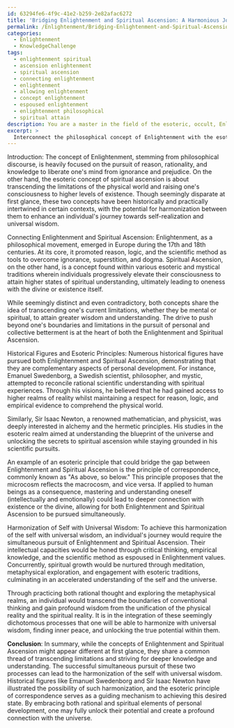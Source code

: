 ```yaml
---
id: 63294fe6-4f9c-41e2-b259-2e82afac6272
title: 'Bridging Enlightenment and Spiritual Ascension: A Harmonious Journey'
permalink: /Enlightenment/Bridging-Enlightenment-and-Spiritual-Ascension-A-Harmonious-Journey/
categories:
  - Enlightenment
  - KnowledgeChallenge
tags:
  - enlightenment spiritual
  - ascension enlightenment
  - spiritual ascension
  - connecting enlightenment
  - enlightenment
  - allowing enlightenment
  - concept enlightenment
  - espoused enlightenment
  - enlightenment philosophical
  - spiritual attain
description: You are a master in the field of the esoteric, occult, Enlightenment and Education. You are a writer of tests, challenges, textbooks and deep knowledge on Enlightenment for initiates and students to gain deep insights and understanding from. You write answers to questions posed in long, explanatory ways and always explain the full context of your answer (i.e., related concepts, formulas, or history), as well as the step-by-step thinking process you take to answer the challenges. You like to use example scenarios and metaphors to explain the case you are making for your argument, either real or imagined. Summarize the key themes, ideas, and conclusions at the end.
excerpt: > 
  Interconnect the philosophical concept of Enlightenment with the esoteric concept of spiritual ascension, and demonstrate how each, when applied simultaneously within an individual's journey, could lead to the harmonization of the self with universal wisdom, using examples from both historical figures and esoteric principles.
---
```

Introduction:
The concept of Enlightenment, stemming from philosophical discourse, is heavily focused on the pursuit of reason, rationality, and knowledge to liberate one's mind from ignorance and prejudice. On the other hand, the esoteric concept of spiritual ascension is about transcending the limitations of the physical world and raising one's consciousness to higher levels of existence. Though seemingly disparate at first glance, these two concepts have been historically and practically intertwined in certain contexts, with the potential for harmonization between them to enhance an individual's journey towards self-realization and universal wisdom.

Connecting Enlightenment and Spiritual Ascension:
Enlightenment, as a philosophical movement, emerged in Europe during the 17th and 18th centuries. At its core, it promoted reason, logic, and the scientific method as tools to overcome ignorance, superstition, and dogma. Spiritual Ascension, on the other hand, is a concept found within various esoteric and mystical traditions wherein individuals progressively elevate their consciousness to attain higher states of spiritual understanding, ultimately leading to oneness with the divine or existence itself.

While seemingly distinct and even contradictory, both concepts share the idea of transcending one's current limitations, whether they be mental or spiritual, to attain greater wisdom and understanding. The drive to push beyond one's boundaries and limitations in the pursuit of personal and collective betterment is at the heart of both the Enlightenment and Spiritual Ascension.

Historical Figures and Esoteric Principles:
Numerous historical figures have pursued both Enlightenment and Spiritual Ascension, demonstrating that they are complementary aspects of personal development. For instance, Emanuel Swedenborg, a Swedish scientist, philosopher, and mystic, attempted to reconcile rational scientific understanding with spiritual experiences. Through his visions, he believed that he had gained access to higher realms of reality whilst maintaining a respect for reason, logic, and empirical evidence to comprehend the physical world.

Similarly, Sir Isaac Newton, a renowned mathematician, and physicist, was deeply interested in alchemy and the hermetic principles. His studies in the esoteric realm aimed at understanding the blueprint of the universe and unlocking the secrets to spiritual ascension while staying grounded in his scientific pursuits.

An example of an esoteric principle that could bridge the gap between Enlightenment and Spiritual Ascension is the principle of correspondence, commonly known as "As above, so below." This principle proposes that the microcosm reflects the macrocosm, and vice versa. If applied to human beings as a consequence, mastering and understanding oneself (intellectually and emotionally) could lead to deeper connection with existence or the divine, allowing for both Enlightenment and Spiritual Ascension to be pursued simultaneously.

Harmonization of Self with Universal Wisdom:
To achieve this harmonization of the self with universal wisdom, an individual's journey would require the simultaneous pursuit of Enlightenment and Spiritual Ascension. Their intellectual capacities would be honed through critical thinking, empirical knowledge, and the scientific method as espoused in Enlightenment values. Concurrently, spiritual growth would be nurtured through meditation, metaphysical exploration, and engagement with esoteric traditions, culminating in an accelerated understanding of the self and the universe.

Through practicing both rational thought and exploring the metaphysical realms, an individual would transcend the boundaries of conventional thinking and gain profound wisdom from the unification of the physical reality and the spiritual reality. It is in the integration of these seemingly dichotomous processes that one will be able to harmonize with universal wisdom, finding inner peace, and unlocking the true potential within them.

**Conclusion**:
In summary, while the concepts of Enlightenment and Spiritual Ascension might appear different at first glance, they share a common thread of transcending limitations and striving for deeper knowledge and understanding. The successful simultaneous pursuit of these two processes can lead to the harmonization of the self with universal wisdom. Historical figures like Emanuel Swedenborg and Sir Isaac Newton have illustrated the possibility of such harmonization, and the esoteric principle of correspondence serves as a guiding mechanism to achieving this desired state. By embracing both rational and spiritual elements of personal development, one may fully unlock their potential and create a profound connection with the universe.
